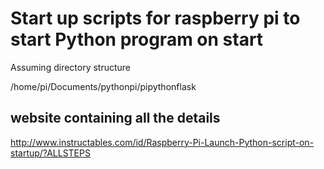 # Start up scripts for raspberry pi to start Python program on start

Assuming directory structure

/home/pi/Documents/pythonpi/pipythonflask

## website containing all the details

http://www.instructables.com/id/Raspberry-Pi-Launch-Python-script-on-startup/?ALLSTEPS